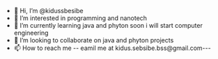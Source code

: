 - 👋 Hi, I’m @kidussbesibe
- 👀 I’m interested in programming and nanotech
- 🌱 I’m currently learning java and phyton soon i will start computer engineering
- 💞️ I’m looking to collaborate on java and phyton projects
- 📫 How to reach me -- eamil me at kidus.sebsibe.bss@gmail.com---

<!---
kidussbesibe/kidussbesibe is a ✨ special ✨ repository because its `README.md` (this file) appears on your GitHub profile.
You can click the Preview link to take a look at your changes.
--->
